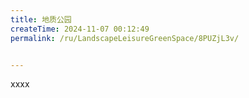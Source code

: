 ```yaml
---
title: 地质公园
createTime: 2024-11-07 00:12:49
permalink: /ru/LandscapeLeisureGreenSpace/8PUZjL3v/


---
```


xxxx